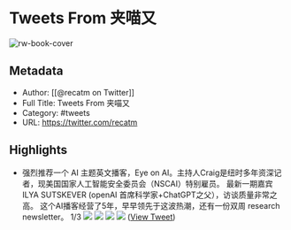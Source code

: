 # Tweets From 夹喵又

![rw-book-cover](https://pbs.twimg.com/profile_images/1533734744382484480/5hhrkMgz.jpg)

## Metadata
- Author: [[@recatm on Twitter]]
- Full Title: Tweets From 夹喵又
- Category: #tweets
- URL: https://twitter.com/recatm

## Highlights
- 强烈推荐一个 AI 主题英文播客，Eye on AI。主持人Craig是纽时多年资深记者，现美国国家人工智能安全委员会（NSCAI）特别雇员。
  最新一期嘉宾 ILYA SUTSKEVER (openAI 首席科学家+ChatGPT之父），访谈质量非常之高。
  这个AI播客经营了5年，早早领先于这波热潮，还有一份双周 research newsletter。 1/3 
  ![](https://pbs.twimg.com/media/FsQjDj-XoAEW5B4.jpg) 
  ![](https://pbs.twimg.com/media/FsQjDxSXoAIEwBp.jpg) 
  ![](https://pbs.twimg.com/media/FsQjEClWYAECS1w.jpg) 
  ![](https://pbs.twimg.com/media/FsQjEWmXwAEYtum.jpg) ([View Tweet](https://twitter.com/recatm/status/1640474723749597184))
